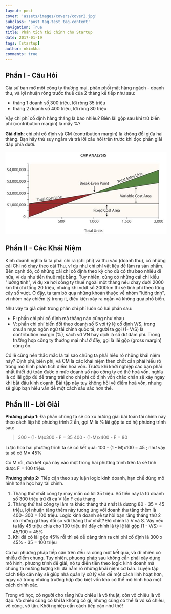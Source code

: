 ```yaml
---
layout: post
cover: 'assets/images/covers/cover2.jpg'
subclass: 'post tag-test tag-content'
navigation: True
title: Phân tích tài chính cho Startup
date: 2017-01-19
tags: [startup]
author: nkimkha
comments: true
---
```


Phần I - Câu Hỏi
--------

Giả sử bạn mở một công ty thương mại, phân phối mặt hàng ngách - doanh thu, và lợi nhuận ròng trước thuế của 2 tháng kế tiếp như sau:

- tháng 1 doanh số 300 triệu, lời ròng 35 triệu
- tháng 2 doanh số 400 triệu, lời ròng 80 triệu

Vậy chi phí cố định hàng tháng là bao nhiêu? Biên lãi gộp sau khi trừ biến phí (contribution margin) là mấy %?

**Giả định**: chi phí cố định và CM (contribution margin) là không đổi giữa hai tháng.
Bạn hãy thử suy ngẫm và trả lời câu hỏi trên trước khi đọc phần giải đáp phía dưới.

![phan-tich-tai-chinh.jpg](/assets/images/figures/phan-tich-tai-chinh.jpg)

Phần II - Các Khái Niệm
-----------

Kinh doanh nghĩa là ta phải chi ra (chi phí) và thu vào (doanh thu), có những cái Chi nó chạy theo cái Thu, ví dụ như chi phí vật liệu để làm ra sản phẩm. Bên cạnh đó, có những cái chi cố định theo kỳ cho dù có thu bao nhiêu đi nữa, ví dụ như tiền thuê mặt bằng. Tuy nhiên, cũng có những cái chi kiểu "lưỡng tính", ví dụ xe hơi công ty thuê ngoài một tháng nếu chạy dưới 2000 km thì chi tổng 20 triệu, nhưng khi vượt số 2000km thì sẽ tính phí theo từng cây số vượt. Ở đây, ta tạm bỏ qua những khoản thuộc về nhóm "lưỡng tính", vì nhóm này chiếm tỷ trọng ít, điều kiện xảy ra ngắn và không quá phổ biến.

Như vậy ta giả định trong phần chi phí luôn có hai phần sau:

- F: phần chi phí cố định mà tháng nào cũng như nhau
- V: phần chi phí biến đổi theo doanh số S với tỷ lệ cố định V/S, trong chuẩn mực ngôn ngữ tài chính quốc tế, người ta gọi (1- V/S) là contribution margin (%), sách vở VN hay dịch là số dư đảm phí. Trong trường hợp công ty thương mại như ở đây, gọi là lãi gộp (gross margin) cũng ổn.

Có lẽ cũng nên thắc mắc là tại sao chúng ta phải hiểu rõ những khái niệm này? Định phí, biến phí, và CM là các khái niệm then chốt cần phải hiểu rõ trong mô hình phân tích điểm hoà vốn. Trước khi khởi nghiệp các bạn phải nhất thiết dự toán được ở mức doanh số nào công ty có thể hoà vốn, nghĩa là có lãi gộp đủ để trang trải cho chi phí cố định vốn chắc chắn sẽ xảy ngay khi bắt đầu kinh doanh. Bài tập này tuy không hỏi về điểm hoà vốn, nhưng sẽ giúp bạn hiểu vấn đề một cách sâu sắc hơn thế.

Phần III - Lời Giải
----------

**Phương pháp 1**: Đa phần chúng ta sẽ có xu hướng giải bài toán tài chính này theo cách lập hệ phương trình 2 ẩn, gọi M là % lãi gộp ta có hệ phương trình sau:

> 300 - (1- M)x300 - F = 35
> 400 - (1-M)x400 - F = 80

Lược hoá hai phương trình ta sẽ có kết quả: 100 - (1 - M)x100 = 45 ; như vậy ta sẽ có M= 45%

Có M rồi, đưa kết quả này vào một trong hai phương trình trên ta sẽ tính được F = 100 triệu.

**Phương pháp 2:** Tiếp cận theo suy luận logic kinh doanh, hạn chế dùng mô hình toán học hay tài chính.

1. Tháng thứ nhất công ty may mắn có lời 35 triệu. Số tiền này là từ doanh số 300 triệu trừ đi cả V lẫn F của tháng
2. Tháng thứ hai công ty làm ra khác tháng thứ nhất là dương 80 - 35 = 45 triệu, lợi nhuận tăng thêm này tương ứng với doanh thu tăng thêm là 400- 300 = 100 triệu. Logic kinh doanh sẽ tự hỏi bạn rằng tháng thứ 2 có những gì thay đổi so với tháng thứ nhất? Đó chính là V và S. Vậy nếu ta lấy 45 triệu chia cho 100 triệu thì đấy chính là tỷ lệ lãi gộp (1 - V/S) = 45/100 = 45%
3. Khi đã có lãi gộp 45% rồi thì sẽ dễ dàng tính ra chi phí cố định là 300 x 45% - 35 = 100 triệu

Cả hai phương pháp tiếp cận trên đều ra cùng một kết quả, và dĩ nhiên có nhiều điểm chung. Tuy nhiên, phuong pháp sau không cần phải xây dựng mô hình, phương trình để giải, nó tự diễn tiến theo logic kinh doanh mà chúng ta mường tượng khi đã nắm rõ những khái niệm cơ bản. Luyện tập cách tiếp cận này sẽ giúp nhà quản lý xử lý vấn đề một cách linh hoạt hơn, ngay cả trong những trường hợp đặc biệt vốn khó có thể mô hình hoá một cách chính xác.

Trong võ học, có người cho rằng hữu chiêu là võ thuật, còn vô chiêu là võ đạo. Vô chiêu cũng có khi là không có gì, nhưng cũng có thể là vô số chiêu, vô cùng, vô tận. Khởi nghiệp cần cách tiếp cận như thế!

